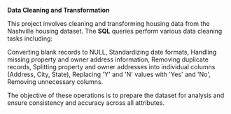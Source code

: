 **Data Cleaning and Transformation**

This project involves cleaning and transforming housing data from the Nashville housing dataset. The **SQL** queries perform various data cleaning tasks including:

Converting blank records to NULL,
Standardizing date formats,
Handling missing property and owner address information,
Removing duplicate records,
Splitting property and owner addresses into individual columns (Address, City, State),
Replacing 'Y' and 'N' values with 'Yes' and 'No',
Removing unnecessary columns.

The objective of these operations is to prepare the dataset for analysis and ensure consistency and accuracy across all attributes.
